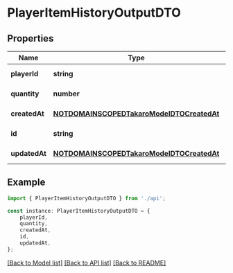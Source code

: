 # PlayerItemHistoryOutputDTO


## Properties

Name | Type | Description | Notes
------------ | ------------- | ------------- | -------------
**playerId** | **string** |  | [default to undefined]
**quantity** | **number** |  | [default to undefined]
**createdAt** | [**NOTDOMAINSCOPEDTakaroModelDTOCreatedAt**](NOTDOMAINSCOPEDTakaroModelDTOCreatedAt.md) |  | [default to undefined]
**id** | **string** |  | [default to undefined]
**updatedAt** | [**NOTDOMAINSCOPEDTakaroModelDTOCreatedAt**](NOTDOMAINSCOPEDTakaroModelDTOCreatedAt.md) |  | [default to undefined]

## Example

```typescript
import { PlayerItemHistoryOutputDTO } from './api';

const instance: PlayerItemHistoryOutputDTO = {
    playerId,
    quantity,
    createdAt,
    id,
    updatedAt,
};
```

[[Back to Model list]](../README.md#documentation-for-models) [[Back to API list]](../README.md#documentation-for-api-endpoints) [[Back to README]](../README.md)
